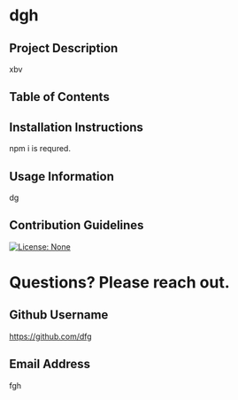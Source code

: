 # dgh
  
  ## Project Description

  xbv

  ## Table of Contents

  ## Installation Instructions

  npm i is requred.

  ## Usage Information

  dg

  ## Contribution Guidelines

  

        
  [![License: None](https://img.shields.io/badge/License-None-yellow.svg)](https://opensource.org/licenses/None)



  # Questions? Please reach out.

  ## Github Username
  https://github.com/dfg

  ## Email Address
  fgh

